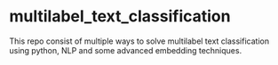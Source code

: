 # multilabel_text_classification
This repo consist of multiple ways to solve multilabel text classification using python, NLP and some advanced embedding techniques.
